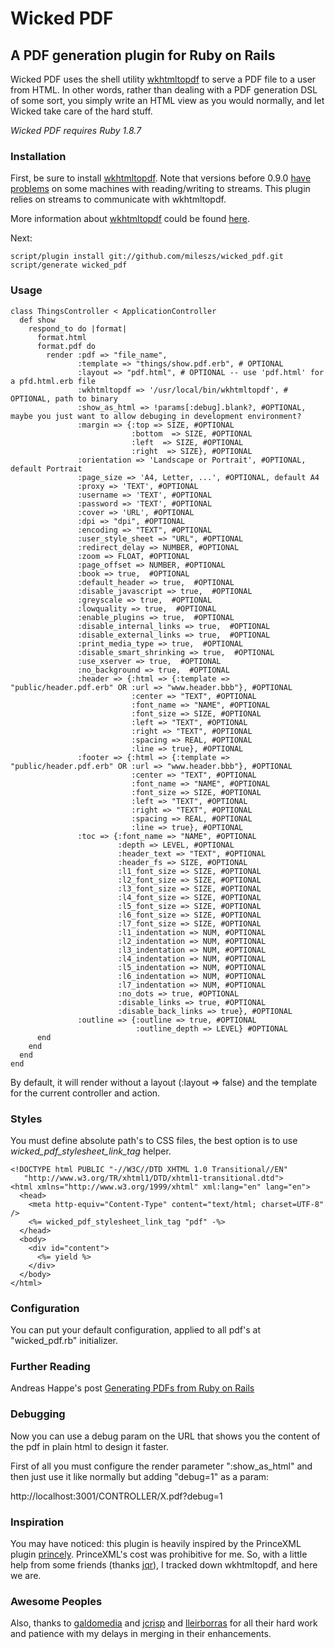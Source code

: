 # Wicked PDF

## A PDF generation plugin for Ruby on Rails

Wicked PDF uses the shell utility [wkhtmltopdf](http://code.google.com/p/wkhtmltopdf/) to serve a PDF file to a user from HTML.  In other words, rather than dealing with a PDF generation DSL of some sort, you simply write an HTML view as you would normally, and let Wicked take care of the hard stuff.

_Wicked PDF requires Ruby 1.8.7_

### Installation

First, be sure to install [wkhtmltopdf](http://code.google.com/p/wkhtmltopdf/).
Note that versions before 0.9.0 [have problems](http://code.google.com/p/wkhtmltopdf/issues/detail?id=82&q=vodnik) on some machines with reading/writing to streams.
This plugin relies on streams to communicate with wkhtmltopdf.

More information about [wkhtmltopdf](http://code.google.com/p/wkhtmltopdf/) could be found [here](http://madalgo.au.dk/~jakobt/wkhtmltopdf-0.9.0_beta2-doc.html).

Next:

    script/plugin install git://github.com/mileszs/wicked_pdf.git
    script/generate wicked_pdf

### Usage

    class ThingsController < ApplicationController
      def show
        respond_to do |format|
          format.html
          format.pdf do
            render :pdf => "file_name",
                   :template => "things/show.pdf.erb", # OPTIONAL
                   :layout => "pdf.html", # OPTIONAL -- use 'pdf.html' for a pfd.html.erb file
                   :wkhtmltopdf => '/usr/local/bin/wkhtmltopdf', # OPTIONAL, path to binary
                   :show_as_html => !params[:debug].blank?, #OPTIONAL, maybe you just want to allow debuging in development environment?
                   :margin => {:top => SIZE, #OPTIONAL
                               :bottom  => SIZE, #OPTIONAL
                               :left  => SIZE, #OPTIONAL
                               :right  => SIZE}, #OPTIONAL
                   :orientation => 'Landscape or Portrait', #OPTIONAL, default Portrait
                   :page_size => 'A4, Letter, ...', #OPTIONAL, default A4
                   :proxy => 'TEXT', #OPTIONAL
                   :username => 'TEXT', #OPTIONAL
                   :password => 'TEXT', #OPTIONAL
                   :cover => 'URL', #OPTIONAL
                   :dpi => "dpi", #OPTIONAL
                   :encoding => "TEXT", #OPTIONAL
                   :user_style_sheet => "URL", #OPTIONAL
                   :redirect_delay => NUMBER, #OPTIONAL
                   :zoom => FLOAT, #OPTIONAL
                   :page_offset => NUMBER, #OPTIONAL
                   :book => true,  #OPTIONAL
                   :default_header => true,  #OPTIONAL
                   :disable_javascript => true,  #OPTIONAL
                   :greyscale => true,  #OPTIONAL 
                   :lowquality => true,  #OPTIONAL
                   :enable_plugins => true,  #OPTIONAL
                   :disable_internal_links => true,  #OPTIONAL
                   :disable_external_links => true,  #OPTIONAL
                   :print_media_type => true,  #OPTIONAL
                   :disable_smart_shrinking => true,  #OPTIONAL
                   :use_xserver => true,  #OPTIONAL
                   :no_background => true,  #OPTIONAL
                   :header => {:html => {:template => "public/header.pdf.erb" OR :url => "www.header.bbb"}, #OPTIONAL
                               :center => "TEXT", #OPTIONAL
                               :font_name => "NAME", #OPTIONAL
                               :font_size => SIZE, #OPTIONAL
                               :left => "TEXT", #OPTIONAL
                               :right => "TEXT", #OPTIONAL
                               :spacing => REAL, #OPTIONAL
                               :line => true}, #OPTIONAL
                   :footer => {:html => {:template => "public/header.pdf.erb" OR :url => "www.header.bbb"}, #OPTIONAL
                               :center => "TEXT", #OPTIONAL
                               :font_name => "NAME", #OPTIONAL
                               :font_size => SIZE, #OPTIONAL
                               :left => "TEXT", #OPTIONAL
                               :right => "TEXT", #OPTIONAL
                               :spacing => REAL, #OPTIONAL
                               :line => true}, #OPTIONAL
                   :toc => {:font_name => "NAME", #OPTIONAL
                            :depth => LEVEL, #OPTIONAL
                            :header_text => "TEXT", #OPTIONAL
                            :header_fs => SIZE, #OPTIONAL
                            :l1_font_size => SIZE, #OPTIONAL 
                            :l2_font_size => SIZE, #OPTIONAL 
                            :l3_font_size => SIZE, #OPTIONAL
                            :l4_font_size => SIZE, #OPTIONAL
                            :l5_font_size => SIZE, #OPTIONAL
                            :l6_font_size => SIZE, #OPTIONAL
                            :l7_font_size => SIZE, #OPTIONAL
                            :l1_indentation => NUM, #OPTIONAL
                            :l2_indentation => NUM, #OPTIONAL
                            :l3_indentation => NUM, #OPTIONAL
                            :l4_indentation => NUM, #OPTIONAL
                            :l5_indentation => NUM, #OPTIONAL
                            :l6_indentation => NUM, #OPTIONAL
                            :l7_indentation => NUM, #OPTIONAL
                            :no_dots => true, #OPTIONAL
                            :disable_links => true, #OPTIONAL
                            :disable_back_links => true}, #OPTIONAL
                   :outline => {:outline => true, #OPTIONAL
                                :outline_depth => LEVEL} #OPTIONAL
          end
        end
      end
    end

By default, it will render without a layout (:layout => false) and the template for the current controller and action.

### Styles

You must define absolute path's to CSS files, the best option is to use *wicked_pdf_stylesheet_link_tag* helper.

    <!DOCTYPE html PUBLIC "-//W3C//DTD XHTML 1.0 Transitional//EN"
       "http://www.w3.org/TR/xhtml1/DTD/xhtml1-transitional.dtd">
    <html xmlns="http://www.w3.org/1999/xhtml" xml:lang="en" lang="en">
      <head>
        <meta http-equiv="Content-Type" content="text/html; charset=UTF-8" />
        <%= wicked_pdf_stylesheet_link_tag "pdf" -%>
      </head>
      <body>
        <div id="content">
          <%= yield %>
        </div>
      </body>
    </html>

### Configuration

You can put your default configuration, applied to all pdf's at "wicked_pdf.rb" initializer.

### Further Reading

Andreas Happe's post [Generating PDFs from Ruby on Rails](http://snikt.net/index.php/2010/03/03/generating-pdfs-from-ruby-on-rails)

### Debugging

Now you can use a debug param on the URL that shows you the content of the pdf in plain html to design it faster.

First of all you must configure the render parameter ":show_as_html" and then just use it like normally but adding "debug=1" as a param:

http://localhost:3001/CONTROLLER/X.pdf?debug=1

### Inspiration

You may have noticed: this plugin is heavily inspired by the PrinceXML plugin [princely](http://github.com/mbleigh/princely/tree/master).  PrinceXML's cost was prohibitive for me. So, with a little help from some friends (thanks [jqr](http://github.com/jqr)), I tracked down wkhtmltopdf, and here we are.

### Awesome Peoples

Also, thanks to [galdomedia](http://github.com/galdomedia) and [jcrisp](http://github.com/jcrisp) and [lleirborras](http://github.com/lleirborras) for all their hard work and patience with my delays in merging in their enhancements.
